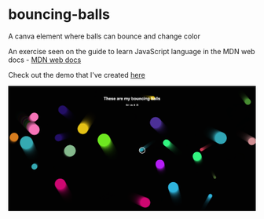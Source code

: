 # bouncing-balls
A canva element where balls can bounce and change color

An exercise seen on the guide to learn JavaScript language in the MDN web docs - [MDN web docs](https://developer.mozilla.org/en-US/docs/Learn/JavaScript/Objects/Object_building_practice)

Check out the demo that I've created [here](https://frappaaa.github.io/bouncing-balls/)

![Image of Bouncing balls to show how it works](https://github.com/frappaaa/bouncing-balls/blob/master/bouncing_balls.png)
